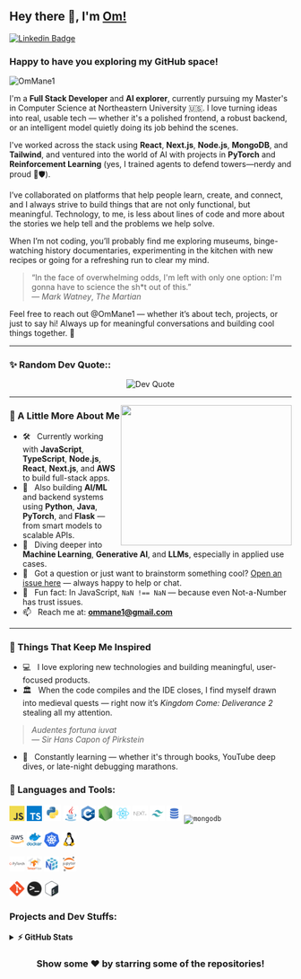 ## Hey there 👋, I'm [Om!](https://github.com/OmMane1/)

[![Linkedin Badge](https://img.shields.io/badge/-LinkedIn-0e76a8?style=flat-square&logo=Linkedin&logoColor=white)](https://linkedin.com/in/ommane1/)

### Happy to have you exploring my GitHub space! 
<p align="left"> <img src="https://komarev.com/ghpvc/?username=OmMane1&label=Profile%20views&color=0e75b6&style=flat" alt="OmMane1" /> </p>

I'm a **Full Stack Developer** and **AI explorer**, currently pursuing my Master's in Computer Science at Northeastern University 🇺🇸. I love turning ideas into real, usable tech — whether it's a polished frontend, a robust backend, or an intelligent model quietly doing its job behind the scenes.

I've worked across the stack using **React**, **Next.js**, **Node.js**, **MongoDB**, and **Tailwind**, and ventured into the world of AI with projects in **PyTorch** and **Reinforcement Learning** (yes, I trained agents to defend towers—nerdy and proud 🧠🛡️).

I’ve collaborated on platforms that help people learn, create, and connect, and I always strive to build things that are not only functional, but meaningful. Technology, to me, is less about lines of code and more about the stories we help tell and the problems we help solve.

When I’m not coding, you’ll probably find me exploring museums, binge-watching history documentaries, experimenting in the kitchen with new recipes or going for a refreshing run to clear my mind.

> “In the face of overwhelming odds, I'm left with only one option: I'm gonna have to science the sh*t out of this.”  
> — *Mark Watney*, *The Martian*

Feel free to reach out @OmMane1 — whether it’s about tech, projects, or just to say hi! Always up for meaningful conversations and building cool things together. 🚀

<hr>
<h3 align="left">✨ Random Dev Quote::</h3>
<p align="center">
  <img src="https://quotes-github-readme.vercel.app/api?type=horizontal&theme=dark" alt="Dev Quote" />
</p>
<hr>

<img align="right" height="250" width="305" alt="" src="https://raw.githubusercontent.com/iampavangandhi/iampavangandhi/master/gifs/coder.gif" />

### 🎯 A Little More About Me

- 🛠️ &nbsp; Currently working with **JavaScript**, **TypeScript**, **Node.js**, **React**, **Next.js**, and **AWS** to build full-stack apps.
- 🧠 &nbsp; Also building **AI/ML** and backend systems using **Python**, **Java**, **PyTorch**, and **Flask** — from smart models to scalable APIs.  
- 🤖 &nbsp; Diving deeper into **Machine Learning**, **Generative AI**, and **LLMs**, especially in applied use cases.  
- 💬 &nbsp; Got a question or just want to brainstorm something cool? [Open an issue here](https://github.com/OmMane1/OmMane1/issues) — always happy to help or chat.  
- 👾 &nbsp; Fun fact: In JavaScript, `NaN !== NaN` — because even Not-a-Number has trust issues.  
- 📫 &nbsp; Reach me at: **ommane1@gmail.com**

---

### 🌟 Things That Keep Me Inspired

- 💻 &nbsp; I love exploring new technologies and building meaningful, user-focused products.  
- 🏛️ &nbsp; When the code compiles and the IDE closes, I find myself drawn into medieval quests — right now it’s *Kingdom Come: Deliverance 2* stealing all my attention.
> *Audentes fortuna iuvat*  
> — *Sir Hans Capon of Pirkstein*

- 🧠 &nbsp; Constantly learning — whether it's through books, YouTube deep dives, or late-night debugging marathons.


### 🧰 Languages and Tools:

<code><img height="27" src="https://raw.githubusercontent.com/github/explore/main/topics/javascript/javascript.png" alt="javascript"></code>
<code><img height="27" src="https://raw.githubusercontent.com/github/explore/main/topics/typescript/typescript.png" alt="typescript"></code>
<code><img height="30" src="https://raw.githubusercontent.com/github/explore/main/topics/python/python.png" alt="python"></code>
<code><img height="27" src="https://raw.githubusercontent.com/devicons/devicon/master/icons/java/java-original.svg" alt="java"></code>
<code><img height="27" src="https://raw.githubusercontent.com/devicons/devicon/master/icons/cplusplus/cplusplus-original.svg" alt="cpp"></code>
<code><img height="27" src="https://raw.githubusercontent.com/github/explore/main/topics/nodejs/nodejs.png" alt="nodejs"></code>
<code><img height="27" src="https://raw.githubusercontent.com/github/explore/main/topics/react/react.png" alt="react"></code>
<code><img height="27" src="https://raw.githubusercontent.com/github/explore/main/topics/nextjs/nextjs.png" alt="nextjs"></code>
<code><img height="27" src="https://raw.githubusercontent.com/github/explore/main/topics/tailwind/tailwind.png" alt="tailwind css"></code>
<code><img height="27" src="https://raw.githubusercontent.com/github/explore/main/topics/sql/sql.png" alt="sql"></code>
<code><img height="27" src="https://encrypted-tbn0.gstatic.com/images?q=tbn%3AANd9GcSTTzPAw-55ssm1Im594xYZ9eRQu2JylrkYLg&usqp=CAU" alt="mongodb"></code>

<code><img height="27" src="https://raw.githubusercontent.com/github/explore/main/topics/aws/aws.png" alt="aws"></code>
<code><img height="27" src="https://raw.githubusercontent.com/github/explore/main/topics/docker/docker.png" alt="docker"></code>
<code><img height="27" src="https://raw.githubusercontent.com/github/explore/main/topics/kubernetes/kubernetes.png" alt="kubernetes"></code>
<code><img height="27" src="https://raw.githubusercontent.com/github/explore/main/topics/linux/linux.png" alt="linux"></code>

<code><img height="27" src="https://raw.githubusercontent.com/github/explore/main/topics/pytorch/pytorch.png" alt="pytorch"></code>
<code><img height="27" src="https://raw.githubusercontent.com/github/explore/main/topics/tensorflow/tensorflow.png" alt="tensorflow"></code>
<code><img height="27" src="https://raw.githubusercontent.com/github/explore/main/topics/numpy/numpy.png" alt="numpy"></code>
<code><img height="27" src="https://raw.githubusercontent.com/github/explore/main/topics/jupyter-notebook/jupyter-notebook.png" alt="jupyter"></code>

<code><img height="27" src="https://raw.githubusercontent.com/devicons/devicon/master/icons/git/git-original.svg" alt="git"></code>
<code><img height="27" src="https://raw.githubusercontent.com/github/explore/main/topics/terminal/terminal.png" alt="terminal"></code>
<code><img height="27" src="https://raw.githubusercontent.com/devicons/devicon/master/icons/bash/bash-original.svg" alt="bash"></code>


### Projects and Dev Stuffs:

<details>
  <summary><b>⚡ GitHub Stats</b></summary>
  <br />
  <img height="180em" src="https://github-readme-stats.vercel.app/api?username=OmMane1&show_icons=true&count_private=true&include_all_commits=true&theme=github_dark&hide_border=true" />
  <img height="180em" src="https://github-readme-stats.vercel.app/api/top-langs/?username=OmMane1&exclude_repo=KNN-Image-Classification&layout=compact&langs_count=10&theme=github_dark&hide_border=true" />
</details>
<div align="center">

### Show some ❤️ by starring some of the repositories!

</div>
